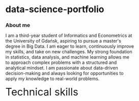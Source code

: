 # data-science-portfolio

### About me
I am a third-year student of Informatics and Econometrics at the University of Gdańsk, aspiring to pursue a master's degree in Big Data. I am eager to learn, continuously improve my skills, and take on new challenges. My strong foundation in statistics, data analysis, and machine learning allows me to approach complex problems with a structured and analytical mindset. I am passionate about data-driven decision-making and always looking for opportunities to apply my knowledge to real-world problems.


<font size="6">Technical skills</font>
<html lang="pl">
<head>
    <meta charset="UTF-8">
    <meta name="viewport" content="width=device-width, initial-scale=1.0">
    <title>Portfolio - Umiejętności</title>
    <style>
        * {
            margin: 0;
            padding: 0;
            box-sizing: border-box;
        }

        body {
            font-family: Arial, sans-serif;
            background-color: #f4f4f4;
            padding: 20px;
        }

        h2 {
            text-align: left;
            margin-bottom: 10px;
        }

        .content {
            max-width: 800px;
            margin: 0 auto;
            text-align: left;
        }

        .skills {
            display: flex;
            flex-direction: column;
            align-items: center;
            gap: 15px;
            margin-top: 20px;
        }

        .skill {
            display: flex;
            align-items: center;
            justify-content: space-between;
            width: 50%;
            background: white;
            padding: 10px 15px;
            border-radius: 8px;
            box-shadow: 0 2px 5px rgba(0, 0, 0, 0.2);
        }

        .skill label {
            font-weight: bold;
            flex: 1;
            text-align: left;
        }

        progress {
            flex: 2;
            width: 100%;
            height: 20px;
            border-radius: 10px;
            overflow: hidden;
        }

        progress::-webkit-progress-bar {
            background-color: #ddd;
            border-radius: 10px;
        }

        progress::-webkit-progress-value {
            background-color: #007bff;
            border-radius: 10px;
        }

        @media (max-width: 768px) {
            .skill {
                width: 80%;
            }
        }
    </style>
</head>
<body>

<div class="content">
    <div class="skills">
        <div class="skill">
            <label>Python</label>
            <progress value="20" max="100"></progress>
        </div>

        <div class="skill">
            <label>R</label>
            <progress value="10" max="100"></progress>
        </div>

        <div class="skill">
            <label>Excel</label>
            <progress value="70" max="100"></progress>
        </div>

        <div class="skill">
            <label>Statistica</label>
            <progress value="10" max="100"></progress>
        </div>

        <div class="skill">
            <label>SPSS</label>
            <progress value="20" max="100"></progress>
        </div>

        <div class="skill">
            <label>SQL</label>
            <progress value="10" max="100"></progress>
        </div>
    </div>
</div>

</body>
</html>

<font size="6">Projects</font>

<div class="projects">
    <h2>My Projects</h2>
    <div class="project-list">
        <div class="project">
            <h3>Project 1</h3>
            <p>Short description of the project. What problem does it solve?</p>
            <a href="#">View Project</a>
        </div>
        <div class="project">
            <h3>Project 2</h3>
            <p>Short description of the project. What problem does it solve?</p>
            <a href="#">View Project</a>
        </div>
        <div class="project">
            <h3>Project 3</h3>
            <p>Short description of the project. What problem does it solve?</p>
            <a href="#">View Project</a>
        </div>
        <div class="project">
            <h3>Project 4</h3>
            <p>Short description of the project. What problem does it solve?</p>
            <a href="#">View Project</a>
        </div>
        <div class="project">
            <h3>Project 5</h3>
            <p>Short description of the project. What problem does it solve?</p>
            <a href="#">View Project</a>
        </div>
    </div>
</div>

<style>
    .projects {
        max-width: 800px;
        margin: 40px auto;
        text-align: center;
    }
    
    .project-list {
        display: grid;
        grid-template-columns: repeat(auto-fit, minmax(250px, 1fr));
        gap: 20px;
        margin-top: 20px;
    }
    
    .project {
        background: white;
        padding: 15px;
        border-radius: 8px;
        box-shadow: 0 2px 5px rgba(0, 0, 0, 0.2);
        transition: transform 0.3s ease;
    }
    
    .project:hover {
        transform: translateY(-5px);
    }
    
    .project h3 {
        margin-bottom: 10px;
    }
    
    .project a {
        display: inline-block;
        margin-top: 10px;
        padding: 8px 15px;
        background: #007bff;
        color: white;
        text-decoration: none;
        border-radius: 5px;
    }
    
    .project a:hover {
        background: #0056b3;
    }
</style>





